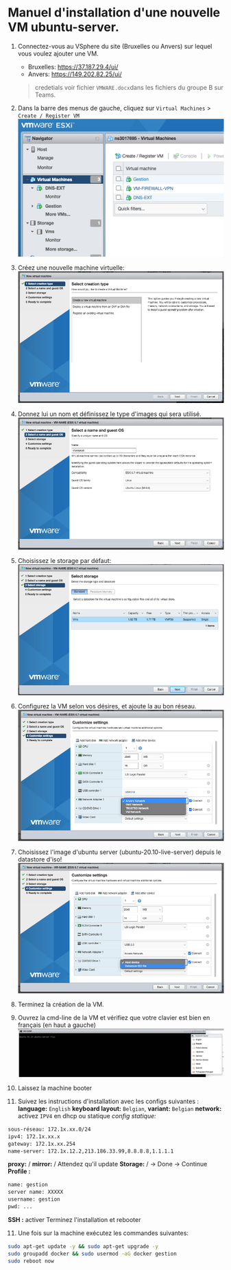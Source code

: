# Manuel d'installation d'une nouvelle VM ubuntu-server. 

1. Connectez-vous au VSphere du site (Bruxelles ou Anvers) sur lequel vous voulez ajouter une VM.
    - Bruxelles: https://37.187.29.4/ui/
    - Anvers: https://149.202.82.25/ui/ 
    > credetials voir fichier `VMWARE.docx`dans les fichiers du groupe B sur Teams.

2. Dans la barre des menus de gauche, cliquez sur `Virtual Machines` > `Create / Register VM`
![create tab](img/createVM.png)

3. Créez une nouvelle machine virtuelle:
    ![newVM](img/newVM.png)

4. Donnez lui un nom et définissez le type d'images qui sera utilisé.
    ![name](img/newVMName.png)

5. Choisissez le storage par défaut:
    ![stoarage](img/newVMStorage.png)

5. Configurez la VM selon vos désires, et ajoute la au bon réseau.
    ![config1](img/newVMConf1.png)

6. Choisissez l'image d'ubuntu server (ubuntu-20.10-live-server) depuis le datastore d'iso! 
    ![config2](img/newVMConf2.png)

7. Terminez la création de la VM.
8. Ouvrez la cmd-line de la VM et vérifiez que votre clavier est bien en français (en haut a gauche) 
    ![keyb](img/Keyboard.png)

9. Laissez la machine booter
10. Suivez les instructions d'installation avec les configs suivantes :
**language:** `English` 
**keyboard layout:** `Belgian`, **variant:** `Belgian`
**network:** activez `IPV4` en dhcp ou statique
  *config statique:* 
  ```bash
  sous-réseau: 172.1x.xx.0/24
  ipv4: 172.1x.xx.x
  gateway: 172.1x.xx.254
  name-server: 172.1x.12.2,213.186.33.99,8.8.8.8,1.1.1.1
  ```
**proxy:** /
**mirror:** /
Attendez qu'il update
**Storage:** / -> Done -> Continue
**Profile :**
  ```bash
  name: gestion
  server name: XXXXX
  username: gestion
  pwd: ...
  ```
  
**SSH :** activer
Terminez l'installation et rebooter


11. Une fois sur la machine exécutez les commandes suivantes:
  ```bash
  sudo apt-get update -y && sudo apt-get upgrade -y
  sudo groupadd docker && sudo usermod -aG docker gestion
  sudo reboot now
  ```